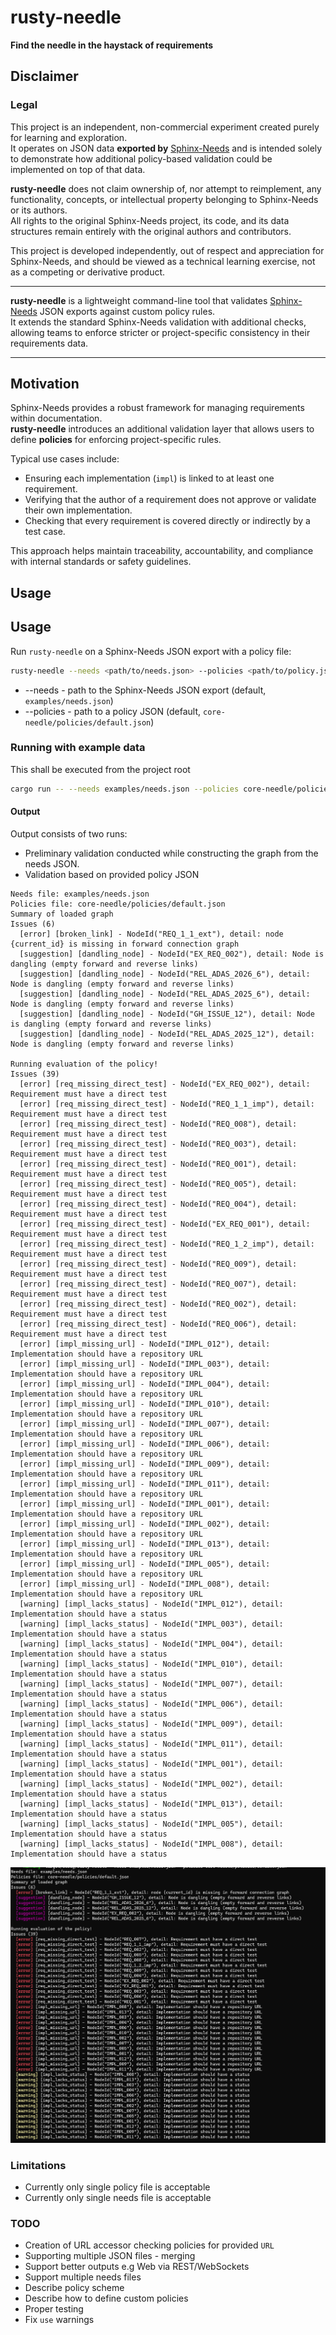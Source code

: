 # rusty-needle
**Find the needle in the haystack of requirements**

## Disclaimer

### Legal

This project is an independent, non-commercial experiment created purely for learning and exploration.  
It operates on JSON data **exported by** [Sphinx-Needs](https://useblocks.com) and is intended solely to demonstrate how additional policy-based validation could be implemented on top of that data.  

**rusty-needle** does not claim ownership of, nor attempt to reimplement, any functionality, concepts, or intellectual property belonging to Sphinx-Needs or its authors.  
All rights to the original Sphinx-Needs project, its code, and its data structures remain entirely with the original authors and contributors.  

This project is developed independently, out of respect and appreciation for Sphinx-Needs, and should be viewed as a technical learning exercise, not as a competing or derivative product.

---

**rusty-needle** is a lightweight command-line tool that validates [Sphinx-Needs](https://useblocks.com) JSON exports against custom policy rules.  
It extends the standard Sphinx-Needs validation with additional checks, allowing teams to enforce stricter or project-specific consistency in their requirements data.

---

## Motivation

Sphinx-Needs provides a robust framework for managing requirements within documentation.  
**rusty-needle** introduces an additional validation layer that allows users to define **policies** for enforcing project-specific rules.  

Typical use cases include:

- Ensuring each implementation (`impl`) is linked to at least one requirement.  
- Verifying that the author of a requirement does not approve or validate their own implementation.  
- Checking that every requirement is covered directly or indirectly by a test case.  

This approach helps maintain traceability, accountability, and compliance with internal standards or safety guidelines.

## Usage

## Usage

Run `rusty-needle` on a Sphinx-Needs JSON export with a policy file:

```sh
rusty-needle --needs <path/to/needs.json> --policies <path/to/policy.json>
```

- --needs  - path to the Sphinx-Needs JSON export (default, `examples/needs.json`)
- --policies  - path to a policy JSON (default, `core-needle/policies/default.json`)

### Running with example data

This shall be executed from the project root

```sh
cargo run -- --needs examples/needs.json --policies core-needle/policies/default.json
```

#### Output

Output consists of two runs:

* Preliminary validation conducted while constructing the graph from the needs JSON.
* Validation based on provided policy JSON

```
Needs file: examples/needs.json
Policies file: core-needle/policies/default.json
Summary of loaded graph
Issues (6)
  [error] [broken_link] - NodeId("REQ_1_1_ext"), detail: node {current_id} is missing in forward connection graph
  [suggestion] [dandling_node] - NodeId("EX_REQ_002"), detail: Node is dangling (empty forward and reverse links)
  [suggestion] [dandling_node] - NodeId("REL_ADAS_2026_6"), detail: Node is dangling (empty forward and reverse links)
  [suggestion] [dandling_node] - NodeId("REL_ADAS_2025_6"), detail: Node is dangling (empty forward and reverse links)
  [suggestion] [dandling_node] - NodeId("GH_ISSUE_12"), detail: Node is dangling (empty forward and reverse links)
  [suggestion] [dandling_node] - NodeId("REL_ADAS_2025_12"), detail: Node is dangling (empty forward and reverse links)

Running evaluation of the policy!
Issues (39)
  [error] [req_missing_direct_test] - NodeId("EX_REQ_002"), detail: Requirement must have a direct test
  [error] [req_missing_direct_test] - NodeId("REQ_1_1_imp"), detail: Requirement must have a direct test
  [error] [req_missing_direct_test] - NodeId("REQ_008"), detail: Requirement must have a direct test
  [error] [req_missing_direct_test] - NodeId("REQ_003"), detail: Requirement must have a direct test
  [error] [req_missing_direct_test] - NodeId("REQ_001"), detail: Requirement must have a direct test
  [error] [req_missing_direct_test] - NodeId("REQ_005"), detail: Requirement must have a direct test
  [error] [req_missing_direct_test] - NodeId("REQ_004"), detail: Requirement must have a direct test
  [error] [req_missing_direct_test] - NodeId("EX_REQ_001"), detail: Requirement must have a direct test
  [error] [req_missing_direct_test] - NodeId("REQ_1_2_imp"), detail: Requirement must have a direct test
  [error] [req_missing_direct_test] - NodeId("REQ_009"), detail: Requirement must have a direct test
  [error] [req_missing_direct_test] - NodeId("REQ_007"), detail: Requirement must have a direct test
  [error] [req_missing_direct_test] - NodeId("REQ_002"), detail: Requirement must have a direct test
  [error] [req_missing_direct_test] - NodeId("REQ_006"), detail: Requirement must have a direct test
  [error] [impl_missing_url] - NodeId("IMPL_012"), detail: Implementation should have a repository URL
  [error] [impl_missing_url] - NodeId("IMPL_003"), detail: Implementation should have a repository URL
  [error] [impl_missing_url] - NodeId("IMPL_004"), detail: Implementation should have a repository URL
  [error] [impl_missing_url] - NodeId("IMPL_010"), detail: Implementation should have a repository URL
  [error] [impl_missing_url] - NodeId("IMPL_007"), detail: Implementation should have a repository URL
  [error] [impl_missing_url] - NodeId("IMPL_006"), detail: Implementation should have a repository URL
  [error] [impl_missing_url] - NodeId("IMPL_009"), detail: Implementation should have a repository URL
  [error] [impl_missing_url] - NodeId("IMPL_011"), detail: Implementation should have a repository URL
  [error] [impl_missing_url] - NodeId("IMPL_001"), detail: Implementation should have a repository URL
  [error] [impl_missing_url] - NodeId("IMPL_002"), detail: Implementation should have a repository URL
  [error] [impl_missing_url] - NodeId("IMPL_013"), detail: Implementation should have a repository URL
  [error] [impl_missing_url] - NodeId("IMPL_005"), detail: Implementation should have a repository URL
  [error] [impl_missing_url] - NodeId("IMPL_008"), detail: Implementation should have a repository URL
  [warning] [impl_lacks_status] - NodeId("IMPL_012"), detail: Implementation should have a status
  [warning] [impl_lacks_status] - NodeId("IMPL_003"), detail: Implementation should have a status
  [warning] [impl_lacks_status] - NodeId("IMPL_004"), detail: Implementation should have a status
  [warning] [impl_lacks_status] - NodeId("IMPL_010"), detail: Implementation should have a status
  [warning] [impl_lacks_status] - NodeId("IMPL_007"), detail: Implementation should have a status
  [warning] [impl_lacks_status] - NodeId("IMPL_006"), detail: Implementation should have a status
  [warning] [impl_lacks_status] - NodeId("IMPL_009"), detail: Implementation should have a status
  [warning] [impl_lacks_status] - NodeId("IMPL_011"), detail: Implementation should have a status
  [warning] [impl_lacks_status] - NodeId("IMPL_001"), detail: Implementation should have a status
  [warning] [impl_lacks_status] - NodeId("IMPL_002"), detail: Implementation should have a status
  [warning] [impl_lacks_status] - NodeId("IMPL_013"), detail: Implementation should have a status
  [warning] [impl_lacks_status] - NodeId("IMPL_005"), detail: Implementation should have a status
  [warning] [impl_lacks_status] - NodeId("IMPL_008"), detail: Implementation should have a status
  ```

![Output](docs/image.png)

### Limitations

* Currently only single policy file is acceptable
* Currently only single needs file is acceptable

### TODO
* Creation of URL accessor checking policies for provided `URL`
* Supporting multiple JSON files - merging
* Support better outputs e.g Web via REST/WebSockets
* Support multiple needs files
* Describe policy scheme
* Describe how to define custom policies
* Proper testing
* Fix `use` warnings


